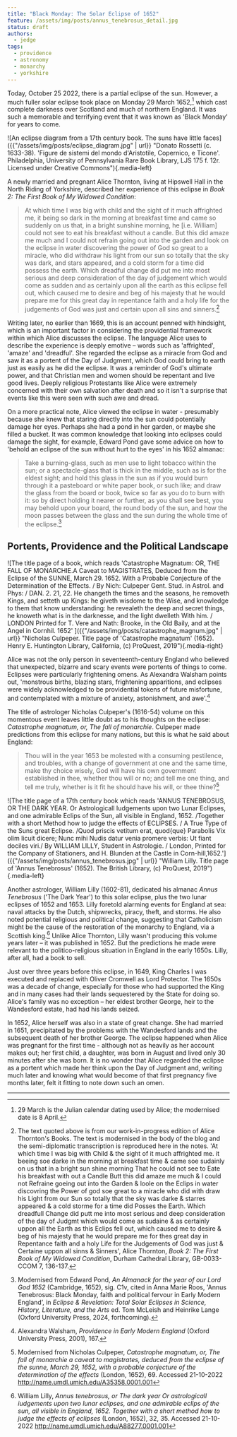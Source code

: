 ```yaml
---
title: "Black Monday: The Solar Eclipse of 1652"
feature: /assets/img/posts/annus_tenebrosus_detail.jpg
status: draft
authors:
  - jedge
tags:
  - providence
  - astronomy
  - monarchy
  - yorkshire
---
```




Today, October 25 2022, there is a partial eclipse of the sun. However, a much fuller solar eclipse took place on Monday 29 March 1652,[^1] which cast complete darkness over Scotland and much of northern England. It was such a memorable and terrifying event that it was known as 'Black Monday' for years to come.

![An eclipse diagram from a 17th century book. The suns have little faces]({{"/assets/img/posts/eclipse_diagram.jpg" | url}} "Donato Rossetti (c. 1633-38). 'Figure de sistemi del mondo d'Aristotile, Copernico, e Ticone'. Philadelphia, University of Pennsylvania Rare Book Library, LJS 175 f. 12r. Licensed under Creative Commons"){.media-left}

A newly married and pregnant Alice Thornton, living at Hipswell Hall in the North Riding of Yorkshire, described her experience of this eclipse in *Book 2: The First Book of My Widowed Condition*:

>At which time I was big with child and the sight of it much affrighted me, it being so dark in the morning at breakfast time and came so suddenly on us that, in a bright sunshine morning, he [i.e. William] could not see to eat his breakfast without a candle. But this did amaze me much and I could not refrain going out into the garden and look on the eclipse in water discovering the power of God so great to a miracle, who did withdraw his light from our sun so totally that the sky was dark, and stars appeared, and a cold storm for a time did possess the earth. Which dreadful change did put me into most serious and deep consideration of the day of judgement which would come as sudden and as certainly upon all the earth as this eclipse fell out, which caused me to desire and beg of his majesty that he would prepare me for this great day in repentance faith and a holy life for the judgements of God was just and certain upon all sins and sinners.[^2]

Writing later, no earlier than 1669, this is an account penned with hindsight, which is an important factor in considering the providential framework within which Alice discusses the eclipse. The language Alice uses to describe the experience is deeply emotive – words such as 'affrighted', 'amaze' and 'dreadful'. She regarded the eclipse as a miracle from God and saw it as a portent of the Day of Judgment, which God could bring to earth just as easily as he did the eclipse. It was a reminder of God's ultimate power, and that Christian men and women should be repentant and live good lives. Deeply religious Protestants like Alice were extremely concerned with their own salvation after death and so it isn't a surprise that events like this were seen with such awe and dread.

On a more practical note, Alice viewed the eclipse in water - presumably because she knew that staring directly into the sun could potentially damage her eyes. Perhaps she had a pond in her garden, or maybe she filled a bucket. It was common knowledge that looking into eclipses could damage the sight, for example, Edward Pond gave some advice on how to 'behold an eclipse of the sun without hurt to the eyes' in his 1652 almanac:

>Take a burning-glass, such as men use to light tobacco within the sun; or a spectacle-glass that is thick in the middle, such as is for the eldest sight; and hold this glass in the sun as if you would burn through it a pasteboard or white paper book, or such like; and draw the glass from the board or book, twice so far as you do to burn with it: so by direct holding it nearer or further, as you shall see best, you may behold upon your board, the round body of the sun, and how the moon passes between the glass and the sun during the whole time of the eclipse.[^3]

Portents, Providence and the Political Landscape
---

![The title page of a book, which reads 'Catastrophe Magnatum: OR, THE FALL OF MONARCHIE.A Caveat to MAGISTRATES, Deduced from the Eclipse of the SUNNE, March 29. 1652. With a Probable Conjecture of the Determination of the Effects. / By Nich: Culpeper Gent. Stud. in Astrol. and Phys: / DAN. 2. 21, 22. He changeth the times and the seasons, he removeth Kings, and setteth up Kings: he giveth wisdome to the Wise, and knowledge to them that know understanding: he revealeth the deep and secret things, he knoweth what is in the darknesse, and the light dwelleth With him. / LONDON Printed for T. Vere and Nath: Brooke, in the Old Baily, and at the Angel in Cornhil. 1652' ]({{"/assets/img/posts/catastrophe_magnum.jpg" | url}} "Nicholas Culpeper. Title page of 'Catastrophe magnatum' (1652). Henry E. Huntington Library, California, (c) ProQuest, 2019"){.media-right}

Alice was not the only person in seventeenth-century England who believed that unexpected, bizarre and scary events were portents of things to come. Eclipses were particularly frightening omens. As Alexandra Walsham points out, 'monstrous births, blazing stars, frightening apparitions, and eclipses were widely acknowledged to be providential tokens of future misfortune, and contemplated with a mixture of anxiety, astonishment, and awe'.[^4]  

The title of astrologer Nicholas Culpeper's (1616-54) volume on this momentous event leaves little doubt as to his thoughts on the eclipse: *Catastrophe magnatum, or, The fall of monarchie*. Culpeper made predictions from this eclipse for many nations, but this is what he said about England:

>Thou will in the year 1653 be molested with a consuming pestilence, and troubles, with a change of government at one and the same time, make thy choice wisely, God will have his own government established in thee, whether thou will or no; and tell me one thing, and tell me truly, whether is it fit he should have his will, or thee thine?[^5]

![The title page of a 17th century book which reads 'ANNUS TENEBROSUS, OR THE DARK YEAR. Or Astrologicall Iudgements upon two Lunar Eclipses, and one admirable Eclips of the Sun, all visible in England, 1652. /Together with a short Method how to judge the effects of ECLIPSES. / A True Type of the Suns great Eclipse. /Quod priscis vetitum erat, quod{que} Parabolis Vix olim licuit dicere; Nunc mihi Nudis datur venia promere verbis: Ut fiant dociles viri./ By WILLIAM LILLY, Student in Astrologie. / London, Printed for the Company of Stationers, and H. Blunden at the Castle in Corn-hill,1652.']({{"/assets/img/posts/annus_tenebrosus.jpg" | url}} "William Lilly. Title page of 'Annus Tenebrosus' (1652). The British Library, (c) ProQuest, 2019"){.media-left}


Another astrologer, William Lilly (1602-81), dedicated his almanac *Annus Tenebrosus* ('The Dark Year') to this solar eclipse, plus the two lunar eclipses of 1652 and 1653. Lilly foretold alarming events for England at sea: naval attacks by the Dutch, shipwrecks, piracy, theft, and storms. He also noted potential religious and political change, suggesting that Catholicism might be the cause of the restoration of the monarchy to England, via a Scottish king.[^6] Unlike Alice Thornton, Lilly wasn't producing this volume years later – it was published in 1652. But the predictions he made were relevant to the politico-religious situation in England in the early 1650s. Lilly, after all, had a book to sell.

Just over three years before this eclipse, in 1649, King Charles I was executed and replaced with Oliver Cromwell as Lord Protector. The 1650s was a decade of change, especially for those who had supported the King and in many cases had their lands sequestered by the State for doing so. Alice's family was no exception – her eldest brother George, heir to the Wandesford estate, had had his lands seized.

In 1652, Alice herself was also in a state of great change. She had married in 1651, precipitated by the problems with the Wandesford lands and the subsequent death of her brother George. The eclipse happened when Alice was pregnant for the first time - although not as heavily as her account makes out; her first child, a daughter, was born in August and lived only 30 minutes after she was born. It is no wonder that Alice regarded the eclipse as a portent which made her think upon the Day of Judgment and, writing much later and knowing what would become of that first pregnancy five months later, felt it fitting to note down such an omen.




***

[^1]: 29 March is the Julian calendar dating used by Alice; the modernised date is 8 April.

[^2]: The text quoted above is from our work-in-progress edition of Alice Thornton's Books. The text is modernised in the body of the blog and the semi-diplomatic transcription is reproduced here in the notes. 'At which time I was big with Child & the sight of it much affrighted me. it beeing soe darke in the morning at breakfast time & came soe sudainly on us that in a bright sun shine morning That he could not see to Eate his breakfast with out a Candle Butt this did amaze me much & I could not Refraine goeing out into the Garden & loole  on the Eclips in water discovring the Power of god soe great to a miracle who did with draw his Light from our Sun so totally that the sky was darke & starres appeared & a cold storme for a time did Posses the Earth. Which dreadfull Change did putt me into most serious and deep consideration of the day of Judgmt which would come as sudaine & as certainly uppon all the Earth as this Eclips fell out, which caused me to desire & beg of his majesty that he would prepare me for thes great day in Repentance faith and a holy Life for the Judgements of God was just & Certaine uppon all sinns & Sinners', Alice Thornton, *Book 2: The First Book of My Widowed Condition*, Durham Cathedral Library, GB-0033-CCOM 7, 136-137.

[^3]: Modernised from Edward Pond, *An Almanack for the year of our Lord God 1652* (Cambridge, 1652), sig. C1v, cited in Anna Marie Roos, 'Annus Tenebrosus: Black Monday, faith and political fervour in Early Modern England’, in *Eclipse & Revelation: Total Solar Eclipses in Science, History, Literature, and the Arts* ed. Tom McLeish and Heinrike Lange  (Oxford University Press, 2024, forthcoming).

[^4]: Alexandra Walsham, *Providence in Early Modern England* (Oxford University Press, 2001), 167.

[^5]: Modernised from Nicholas Culpeper, *Catastrophe magnatum, or, The fall of monarchie a caveat to magistrates, deduced from the eclipse of the sunne, March 29, 1652, with a probable conjecture of the determination of the effects* (London, 1652), 69. Accessed 21-10-2022 http://name.umdl.umich.edu/A35358.0001.001

[^6]: William Lilly, *Annus tenebrosus, or The dark year Or astrologicall iudgements upon two lunar eclipses, and one admirable eclips of the sun, all visible in England, 1652. Together with a short method how to judge the effects of eclipses* (London, 1652), 32,  35. Accessed 21-10-2022
http://name.umdl.umich.edu/A88277.0001.001
